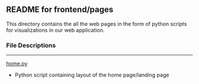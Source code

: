 ## **README for frontend/pages**

This directory contains the all the web pages in the form of python scripts for visualizations in our web application.

### File Descriptions

---

[home.py](home.py)

* Python script containing layout of the home page/landing page
